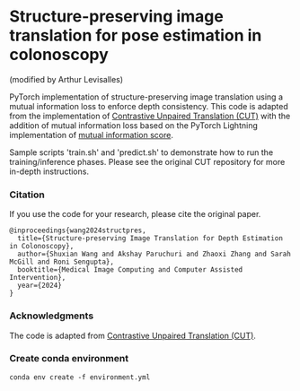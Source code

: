 # Structure-preserving image translation for pose estimation in colonoscopy

(modified by Arthur Levisalles)

PyTorch implementation of structure-preserving image translation using a mutual information loss to enforce depth consistency. This code is adapted from the implementation of [Contrastive Unpaired Translation (CUT)](https://github.com/taesungp/contrastive-unpaired-translation) with the addition of mutual information loss based on the PyTorch Lightning implementation of [mutual information score](https://lightning.ai/docs/torchmetrics/stable/clustering/mutual_info_score.html). 

Sample scripts 'train.sh' and 'predict.sh' to demonstrate how to run the training/inference phases. Please see the original CUT repository for more in-depth instructions.

### Citation
If you use the code for your research, please cite the original paper.
```
@inproceedings{wang2024structpres,
  title={Structure-preserving Image Translation for Depth Estimation in Colonoscopy},
  author={Shuxian Wang and Akshay Paruchuri and Zhaoxi Zhang and Sarah McGill and Roni Sengupta},
  booktitle={Medical Image Computing and Computer Assisted Intervention},
  year={2024}
}
```

### Acknowledgments
The code is adapted from [Contrastive Unpaired Translation (CUT)](https://github.com/taesungp/contrastive-unpaired-translation).

### Create conda environment
```
conda env create -f environment.yml
```
